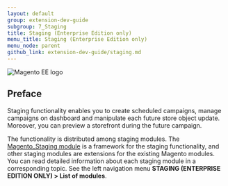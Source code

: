 ```yaml
---
layout: default
group: extension-dev-guide
subgroup: 7_Staging
title: Staging (Enterprise Edition only)
menu_title: Staging (Enterprise Edition only)
menu_node: parent
github_link: extension-dev-guide/staging.md
---
```


![Magento EE logo]({{site.baseurl}}common/images/ee-only_large.png)

<h2>Preface</h2>

Staging functionality enables you to create scheduled campaigns, manage campaigns on dashboard and manipulate each future store object update. Moreover, you can preview a storefront during the future campaign.

The functionality is distributed among staging modules. The [Magento_Staging module] is a framework for the staging functionality, and other staging modules are extensions for the existing Magento modules. You can read detailed information about each staging module in a corresponding topic. See the left navigation menu **STAGING (ENTERPRISE EDITION ONLY) > List of modules**.


<!-- LINK DEFINITIONS -->

[Magento_Staging module]: {{site.gdeurl21}}extension-dev-guide/staging/Staging.html